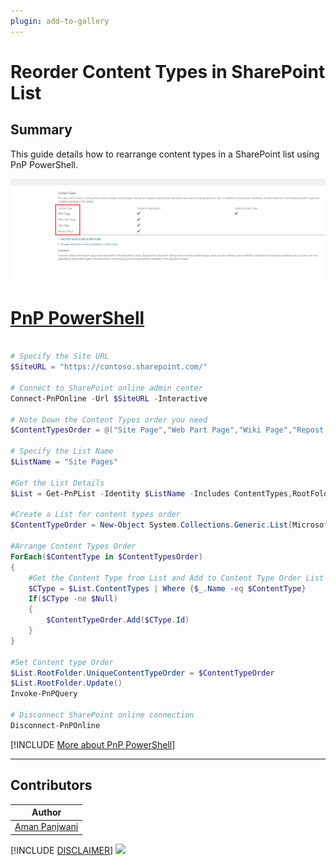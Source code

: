 ```yaml
---
plugin: add-to-gallery
---
```


# Reorder Content Types in SharePoint List

## Summary

This guide details how to rearrange content types in a SharePoint list using PnP PowerShell.

![Example Screenshot](assets/ContentTypes.png)


# [PnP PowerShell](#tab/pnpps)

```powershell

# Specify the Site URL
$SiteURL = "https://contoso.sharepoint.com/"

# Connect to SharePoint online admin center
Connect-PnPOnline -Url $SiteURL -Interactive

# Note Down the Content Types order you need
$ContentTypesOrder = @("Site Page","Web Part Page","Wiki Page","Repost Page")

# Specify the List Name
$ListName = "Site Pages"

#Get the List Details
$List = Get-PnPList -Identity $ListName -Includes ContentTypes,RootFolder.UniqueContentTypeOrder

#Create a List for content types order
$ContentTypeOrder = New-Object System.Collections.Generic.List[Microsoft.SharePoint.Client.ContentTypeId]

#Arrange Content Types Order
ForEach($ContentType in $ContentTypesOrder)
{
    #Get the Content Type from List and Add to Content Type Order List
    $CType = $List.ContentTypes | Where {$_.Name -eq $ContentType}
    If($CType -ne $Null)
    {
        $ContentTypeOrder.Add($CType.Id)
    }
}

#Set Content type Order
$List.RootFolder.UniqueContentTypeOrder = $ContentTypeOrder
$List.RootFolder.Update()
Invoke-PnPQuery

# Disconnect SharePoint online connection
Disconnect-PnPOnline

```

[!INCLUDE [More about PnP PowerShell](../../docfx/includes/MORE-PNPPS.md)]

***

## Contributors

| Author |
|-----------|
| [Aman Panjwani](https://www.linkedin.com/in/aman-17-panjwani/) |

[!INCLUDE [DISCLAIMER](../../docfx/includes/DISCLAIMER.md)]
<img src="https://m365-visitor-stats.azurewebsites.net/script-samples/scripts/spo-enable-disable-app-bar" aria-hidden="true" />
